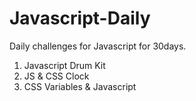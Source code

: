 # Javascript-Daily
Daily challenges for Javascript for 30days.
1. Javascript Drum Kit
2. JS & CSS Clock
3. CSS Variables & Javascript
